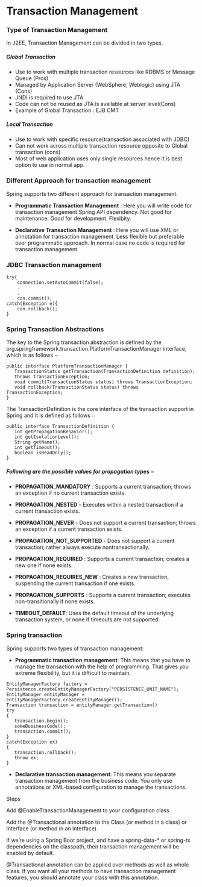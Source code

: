 # Transaction Management

### Type of Transaction Management
In J2EE, Transaction Management can be divided in two types.

##### Global Transaction
- Use to work with multiple transaction resources like RDBMS or Message Queue (Pros)
- Managed by Application Server (WebSphere, Weblogic) using JTA (Cons)
- JNDI is required to use JTA
- Code can not be reused as JTA is available at server level(Cons)
- Example of Global Transaction : EJB CMT

##### Local Transaction
- Use to work with specific resource(transaction associated with JDBC)
- Can not work across multiple transaction resource opposite to Global transaction (cons)
- Most of web application uses only single resources hence it is best option to use in normal app.

### Different Approach for transaction management
Spring supports two different approach for transaction management.

- **Programmatic Transaction Management** : Here you will write code for transaction management.Spring API dependency. Not good for maintenance. Good for development. Flexibity.

- **Declarative Transaction Management** : Here you will use XML or annotation for transaction management. Less flexible but preferable over programmatic approach. In normal case no code is required for transaction management.

### JDBC Transaction management
```
try{
	connection.setAutoCommit(false);
	.
	.
	con.commit();
catch(Exception e){
	con.rollback();
}
```

### Spring Transaction Abstractions
The key to the Spring transaction abstraction is defined by the org.springframework.transaction.PlatformTransactionManager interface, which is as follows −
```
public interface PlatformTransactionManager {
   TransactionStatus getTransaction(TransactionDefinition definition);
   throws TransactionException;
   void commit(TransactionStatus status) throws TransactionException;
   void rollback(TransactionStatus status) throws TransactionException;
}
```

The TransactionDefinition is the core interface of the transaction support in Spring and it is defined as follows −
```
public interface TransactionDefinition {
   int getPropagationBehavior();
   int getIsolationLevel();
   String getName();
   int getTimeout();
   boolean isReadOnly();
}
```

##### Following are the possible values for propagation types −

- **PROPAGATION_MANDATORY** : Supports a current transaction; throws an exception if no current transaction exists.

- **PROPAGATION_NESTED** - Executes within a nested transaction if a current transaction exists.

- **PROPAGATION_NEVER** - Does not support a current transaction; throws an exception if a current transaction exists.

- **PROPAGATION_NOT_SUPPORTED** - Does not support a current transaction; rather always execute nontransactionally.

- **PROPAGATION_REQUIRED** : Supports a current transaction; creates a new one if none exists.

- **PROPAGATION_REQUIRES_NEW** : Creates a new transaction, suspending the current transaction if one exists.

- **PROPAGATION_SUPPORTS** : Supports a current transaction; executes non-transitionally if none exists.

- **TIMEOUT_DEFAULT**: Uses the default timeout of the underlying transaction system, or none if timeouts are not supported.

### Spring transaction
Spring supports two types of transaction management:

- **Programmatic transaction management**: This means that you have to manage the transaction with the help of programming. That gives you extreme flexibility, but it is difficult to maintain.
```
EntityManagerFactory factory = Persistence.createEntityManagerFactory("PERSISTENCE_UNIT_NAME");
EntityManager entityManager = entityManagerFactory.createEntityManager(); 
Transaction transaction = entityManager.getTransaction() 
try 
{  
   transaction.begin(); 
   someBusinessCode(); 
   transaction.commit(); 
} 
catch(Exception ex) 
{ 
   transaction.rollback();  
   throw ex; 
}
```
- **Declarative transaction management**: This means you separate transaction management from the business code. You only use annotations or XML-based configuration to manage the transactions.

Steps

Add @EnableTransactionManagement to your configuration class. 

Add the @Transactional annotation to the Class (or method in a class) or Interface (or method in an interface).

If we’re using a Spring Boot project, and have a spring-data-* or spring-tx dependencies on the classpath, then transaction management will be enabled by default.
 
@Transactional annotation can be applied over methods as well as whole class. If you want all your methods to have transaction management features, you should annotate your class with this annotation. 